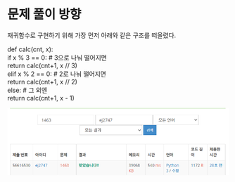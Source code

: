 # 문제 풀이 방향

재귀함수로 구현하기 위해 가장 먼저 아래와 같은 구조를 떠올렸다. 

def calc(cnt, x): <br>
</tab>    if x % 3 == 0:    # 3으로 나눠 떨어지면<br>
</t></t>        return calc(cnt+1, x // 3)<br>
</t>    elif x % 2 == 0:    # 2로 나눠 떨어지면<br>
</t></t>        return calc(cnt+1, x // 2)<br>
</t>    else:    # 그 외엔<br>
</t></t>        return calc(cnt+1, x - 1)<br>

![img.png](img.png)